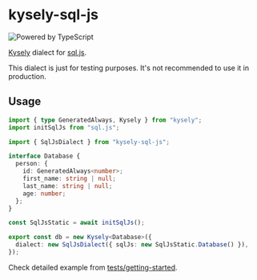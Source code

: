 # kysely-sql-js

![Powered by TypeScript](https://img.shields.io/badge/powered%20by-typescript-blue.svg)

[Kysely](https://github.com/koskimas/kysely) dialect for [sql.js](https://sql.js.org/#/).

This dialect is just for testing purposes. It's not recommended to use it in production.

## Usage

```ts
import { type GeneratedAlways, Kysely } from "kysely";
import initSqlJs from "sql.js";

import { SqlJsDialect } from "kysely-sql-js";

interface Database {
  person: {
    id: GeneratedAlways<number>;
    first_name: string | null;
    last_name: string | null;
    age: number;
  };
}

const SqlJsStatic = await initSqlJs();

export const db = new Kysely<Database>({
  dialect: new SqlJsDialect({ sqlJs: new SqlJsStatic.Database() }),
});
```

Check detailed example from [tests/getting-started](tests/getting-started).
